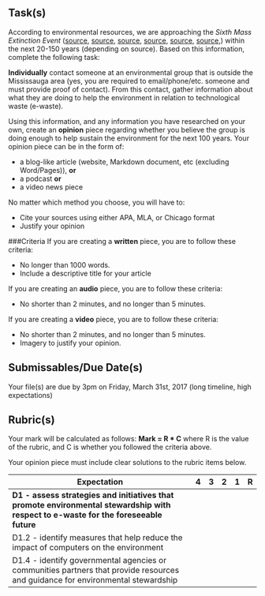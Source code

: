 
Task(s)
-------

According to environmental resources, we are approaching the _Sixth Mass Extinction Event_ ([source][1], [source][2], [source][3], [source][4], [source][5], [source][6],) within the next 20-150 years (depending on source). Based on this information, complete the following task:

__Individually__ contact someone at an environmental group that is outside the Mississauga area (yes, you are required to email/phone/etc. someone and must provide proof of contact).  From this contact, gather information about what they are doing to help the environment in relation to technological waste (e-waste).

Using this information, and any information you have researched on your own, create an __opinion__ piece regarding whether you believe the group is doing enough to help sustain the environment for the next 100 years.  Your opinion piece can be in the form of:

* a blog-like article (website, Markdown document, etc (excluding Word/Pages)), __or__
* a podcast __or__
* a video news piece

No matter which method you choose, you will have to:

* Cite your sources using either APA, MLA, or Chicago format
* Justify your opinion


###Criteria
If you are creating a __written__ piece, you are to follow these criteria:

* No longer than 1000 words.
* Include a descriptive title for your article

If you are creating an __audio__ piece, you are to follow these criteria:

* No shorter than 2 minutes, and no longer than 5 minutes.

If you are creating a __video__ piece, you are to follow these criteria:

* No shorter than 2 minutes, and no longer than 5 minutes.
* Imagery to justify your opinion. 



Submissables/Due Date(s)
------------------
Your file(s) are due by 3pm on Friday, March 31st, 2017 (long timeline, high expectations)


Rubric(s)
------------------

Your mark will be calculated as follows: __Mark = R * C__ where R is the value of the rubric, and C is whether you followed the criteria above. 

Your opinion piece must include clear solutions to the rubric items below.

| Expectation                              | 4    | 3    | 2    | 1    | R    |
| ---------------------------------------- | ---- | ---- | ---- | ---- | ---- |
| **D1 - assess strategies and initiatives that promote environmental stewardship with respect to e-waste for the foreseeable future** |      |      |      |      |      |
| D1.2 - identify measures that help reduce the impact of computers on the environment |      |      |      |      |      |
| D1.4 - identify governmental agencies or communities partners that provide resources and guidance for environmental stewardship |      |      |      |      |      |

[1]: http://time.com/3035872/sixth-great-extinction/	"Time.com - Sixth Great Extinction"
[2]: https://www.theguardian.com/environment/radical-conservation/2015/oct/20/the-four-horsemen-of-the-sixth-mass-extinction	"The Guardian - 4 Horseman"
[3]: https://www.msn.com/en-au/news/world/what-the-%E2%80%98sixth-extinction%E2%80%99-will-look-like-in-the-oceans-the-largest-species-die-off-first/ar-BBwaQh0?li=AAgfYrC	"MSN - Ocean Extinction"
[4]: http://www.msn.com/en-gb/news/world/earth-faces-sixth-%E2%80%98great-extinction%E2%80%99-with-41percent-of-amphibians-set-to-go-the-way-of-the-dodo/ar-BBgMjJ9	"MSN - 41% of Amphibians"
[5]: http://www.cnn.com/2016/10/27/opinions/sutter-wwf-sixth-extinction/index.html	"WWF - Sixth Extinction"
[6]: http://www.natureworldnews.com/articles/15921/20150802/without-doubt-sixth-mass-extinction-event-occurring.htm	"Nature World News - Sixth Mass Extinction Event"